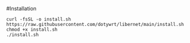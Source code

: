 
#Installation
```
curl -fsSL -o install.sh https://raw.githubusercontent.com/dotywrt/libernet/main/install.sh
chmod +x install.sh
./install.sh
```

